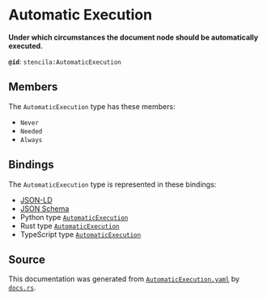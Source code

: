 # Automatic Execution

**Under which circumstances the document node should be automatically executed.**

**`@id`**: `stencila:AutomaticExecution`

## Members

The `AutomaticExecution` type has these members:

- `Never`
- `Needed`
- `Always`

## Bindings

The `AutomaticExecution` type is represented in these bindings:

- [JSON-LD](https://stencila.org/AutomaticExecution.jsonld)
- [JSON Schema](https://stencila.org/AutomaticExecution.schema.json)
- Python type [`AutomaticExecution`](https://github.com/stencila/stencila/blob/main/python/python/stencila/types/automatic_execution.py)
- Rust type [`AutomaticExecution`](https://github.com/stencila/stencila/blob/main/rust/schema/src/types/automatic_execution.rs)
- TypeScript type [`AutomaticExecution`](https://github.com/stencila/stencila/blob/main/typescript/src/types/AutomaticExecution.ts)

## Source

This documentation was generated from [`AutomaticExecution.yaml`](https://github.com/stencila/stencila/blob/main/schema/AutomaticExecution.yaml) by [`docs.rs`](https://github.com/stencila/stencila/blob/main/rust/schema-gen/src/docs.rs).
